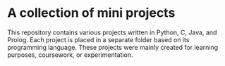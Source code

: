 # A collection of mini projects

This repository contains various projects written in Python, C, Java, and Prolog. Each project is placed in a separate folder based on its programming language. These projects were mainly created for learning purposes, coursework, or experimentation.